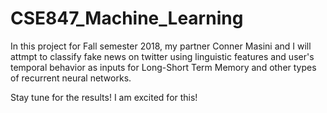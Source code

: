 # CSE847_Machine_Learning

In this project for Fall semester 2018, my partner Conner Masini and I will attmpt to classify fake news on twitter using linguistic features and user's temporal behavior as inputs for Long-Short Term Memory and other types of recurrent neural networks. 

Stay tune for the results! I am excited for this!
